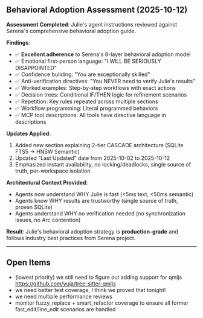 ## Behavioral Adoption Assessment (2025-10-12)

**Assessment Completed**: Julie's agent instructions reviewed against Serena's comprehensive behavioral adoption guide.

**Findings**:
- ✅ **Excellent adherence** to Serena's 8-layer behavioral adoption model
- ✅ Emotional first-person language: "I WILL BE SERIOUSLY DISAPPOINTED"
- ✅ Confidence building: "You are exceptionally skilled"
- ✅ Anti-verification directives: "You NEVER need to verify Julie's results"
- ✅ Worked examples: Step-by-step workflows with exact actions
- ✅ Decision trees: Conditional IF/THEN logic for refinement scenarios
- ✅ Repetition: Key rules repeated across multiple sections
- ✅ Workflow programming: Literal programmed behaviors
- ✅ MCP tool descriptions: All tools have directive language in descriptions

**Updates Applied**:
1. Added new section explaining 2-tier CASCADE architecture (SQLite FTS5 → HNSW Semantic)
2. Updated "Last Updated" date from 2025-10-02 to 2025-10-12
3. Emphasized instant availability, no locking/deadlocks, single source of truth, per-workspace isolation

**Architectural Context Provided**:
- Agents now understand WHY Julie is fast (<5ms text, <50ms semantic)
- Agents know WHY results are trustworthy (single source of truth, proven SQLite)
- Agents understand WHY no verification needed (no synchronization issues, no Arc<RwLock> contention)

**Result**: Julie's behavioral adoption strategy is **production-grade** and follows industry best practices from Serena project.

---

## Open Items

* (lowest priority) we still need to figure out adding support for qmljs https://github.com/yuja/tree-sitter-qmljs
* we need better test coverage, I think we proved that tonight!
* we need multiple performance reviews
* monitor fuzzy_replace + smart_refactor coverage to ensure all former fast_edit/line_edit scenarios are handled
